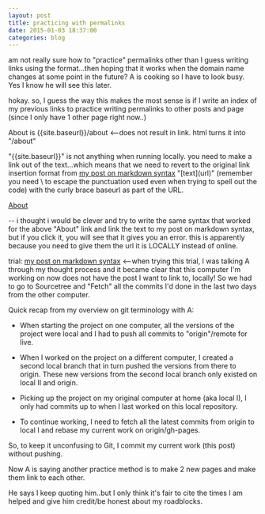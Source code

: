 ```yaml
---
layout: post
title: practicing with permalinks
date: 2015-01-03 18:37:00
categories: blog
---
```

am not really sure how to "practice" permalinks other than I guess writing links using the format...then hoping that it works when the domain name changes at some point in the future? A is cooking so I have to look busy. Yes I know he will see this later.

hokay. so, I guess the way this makes the most sense is if I write an index of my previous links to practice writing permalinks to other posts and page (since I only have 1 other page right now..) 

About is {{site.baseurl}}/about <--does not result in link. html turns it into "/about"

"{{site.baseurl}}" is not anything when running locally. you need to make a link out of the text...which means that we need to revert to the original link insertion format from [my post on markdown syntax]({{site.baseurl}}/syntax-2.html) "\[text\]\(url\)" (remember you need \ to escape the punctuation used even when trying to spell out the code) with the curly brace baseurl as part of the URL. 

[About]({{site.baseurl}}/about)

-- i thought i would be clever and try to write the same syntax that worked for the above "About" link and link the text to my post on markdown syntax, but if you click it, you will see that it gives you an error. this is apparently because you need to give them the url it is LOCALLY instead of online. 

trial: [my post on markdown syntax]({{site.baseurl}}/posts/2015-01-02-markdown-2.md) <--when trying this trial, I was talking A through my thought process and it became clear that this computer I'm working on now does not have the post I want to link to, locally! So we had to go to Sourcetree and "Fetch" all the commits I'd done in the last two days from the other computer.

Quick recap from my overview on git terminology with A:

* When starting the project on one computer, all the versions of the project were local and I had to push all commits to "origin"/remote for live.

* When I worked on the project on a different computer, I created a second local branch that in turn pushed the versions from there to origin. These new versions from the second local branch only existed on local II and origin.

* Picking up the project on my original computer at home (aka local I), I only had commits up to when I last worked on this local repository.

* To continue working, I need to fetch all the latest commits from origin to local I and rebase my current work on origin/gh-pages. 

So, to keep it unconfusing to Git, I commit my current work (this post) without pushing. 

Now A is saying another practice method is to make 2 new pages and make them link to each other. 

He says I keep quoting him..but I only think it's fair to cite the times I am helped and give him credit/be honest about my roadblocks.
